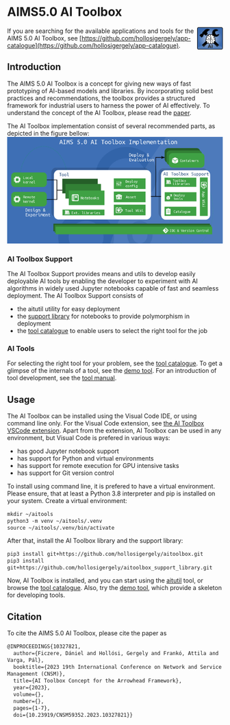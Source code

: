 # AIMS5.0 AI Toolbox

<img align="right" width="60" height="auto" src="iconc.png">
  
If you are searching for the available applications and tools for the AIMS 5.0 AI Toolbox, see [https://github.com/hollosigergely/app-catalogue](https://github.com/hollosigergely/app-catalogue).

## Introduction
The AIMS 5.0 AI Toolbox is a concept for giving new ways of fast prototyping of AI-based models and libraries. By incorporating solid best practices and recommendations, the toolbox provides a structured framework for industrial users to harness the power of AI effectively. To understand the concept of the AI Toolbox, please read the [paper](doc/NOMS2024.pdf).

The AI Toolbox implementation consist of several recommended parts, as depicted in the figure bellow:
![rfwf](./doc/images/aitoolbox-implementation.png)

### AI Toolbox Support
The AI Toolbox Support provides means and utils to develop easily deployable AI tools by enabling the developer to experiment with AI algorithms in widely used Jupyter notebooks capable of fast and seamless deployment. The AI Toolbox Support consists of

 * the aitutil utility for easy deployment
 * the [support library](https://github.com/hollosigergely/aitoolbox_support_library) for notebooks to provide polymorphism in deployment
 * the [tool catalogue](https://github.com/hollosigergely/app-catalogue) to enable users to select the right tool for the job


### AI Tools
For selecting the right tool for your problem, see the [tool catalogue](https://github.com/hollosigergely/app-catalogue). To get a glimpse of the internals of a tool, see the [demo tool](https://github.com/hollosigergely/demo-tool). For an introduction of tool development, see the [tool manual](doc/tools.md).

## Usage
The AI Toolbox can be installed using the Visual Code IDE, or using command line only. For the Visual Code extension, see [the AI Toolbox VSCode extension](). Apart from the extension, AI Toolbox can be used in any environment, but Visual Code is prefered in various ways:

 * has good Jupyter notebook support
 * has support for Python and virtual environments
 * has support for remote execution for GPU intensive tasks
 * has support for Git version control

To install using command line, it is prefered to have a virtual environment. Please ensure, that at least a Python 3.8 interpreter and pip is installed on your system. Create a virtual environment:
```
mkdir ~/aitools
python3 -m venv ~/aitools/.venv
source ~/aitools/.venv/bin/activate
```

After that, install the AI Toolbox library and the support library:
```
pip3 install git+https://github.com/hollosigergely/aitoolbox.git
pip3 install git+https://github.com/hollosigergely/aitoolbox_support_library.git
```

Now, AI Toolbox is installed, and you can start using the [aitutil](doc/aitutil.md) tool, or browse the [tool catalogue](https://github.com/hollosigergely/app-catalogue). Also, try the 
[demo tool](https://github.com/hollosigergely/demo-tool), which provide a skeleton for developing tools.

## Citation
To cite the AIMS 5.0 AI Toolbox, please cite the paper as
```
@INPROCEEDINGS{10327821,
  author={Ficzere, Dániel and Hollósi, Gergely and Frankó, Attila and Varga, Pál},
  booktitle={2023 19th International Conference on Network and Service Management (CNSM)}, 
  title={AI Toolbox Concept for the Arrowhead Framework}, 
  year={2023},
  volume={},
  number={},
  pages={1-7},
  doi={10.23919/CNSM59352.2023.10327821}}

```
